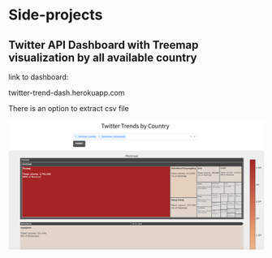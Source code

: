 # Side-projects
## Twitter API Dashboard with Treemap visualization by all available country

link to dashboard:

twitter-trend-dash.herokuapp.com

<p> There is an option to extract csv file </p>

![Alt Text](Screen1.png)
